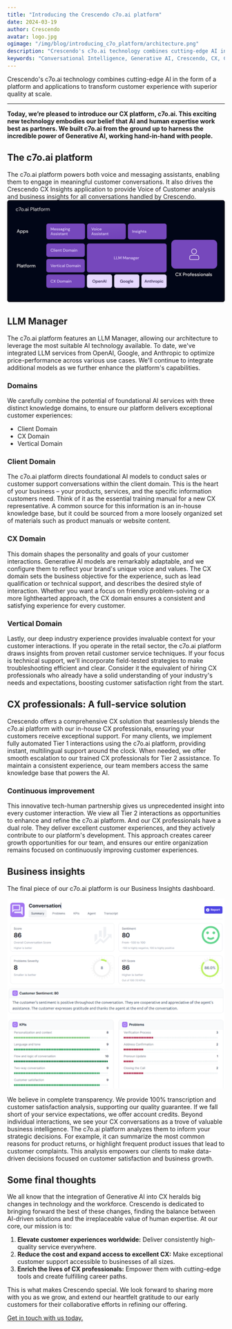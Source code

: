 ```yaml
---
title: "Introducing the Crescendo c7o.ai platform"
date: 2024-03-19
author: Crescendo
avatar: logo.jpg
ogimage: "/img/blog/introducing_c7o_platform/architecture.png"
description: "Crescendo's c7o.ai technology combines cutting-edge AI in the form of a platform and applications to transform customer experience with superior quality at scale."
keywords: "Conversational Intelligence, Generative AI, Crescendo, CX, Customer Experience, CX Improvement, Customer Satisfaction" 
---
```


Crescendo's c7o.ai technology combines cutting-edge AI in the form of a platform and applications to transform customer experience with superior quality at scale.

---

**Today, we’re pleased to introduce our CX platform, c7o.ai. This exciting new technology embodies our belief that AI and human expertise work best as partners.  We built c7o.ai from the ground up to harness the incredible power of Generative AI, working hand-in-hand with people.**

## The c7o.ai platform

The c7o.ai platform powers both voice and messaging assistants, enabling them to engage in meaningful customer conversations. It also drives the Crescendo CX Insights application to provide Voice of Customer analysis and business insights for all conversations handled by Crescendo.
![Architecture](/img/blog/introducing_c7o_platform/architecture.png)

## LLM Manager

The c7o.ai platform features an LLM Manager, allowing our architecture to leverage the most suitable AI technology available.  To date, we've integrated LLM services from OpenAI, Google, and Anthropic to optimize price-performance across various use cases. We'll continue to integrate additional models as we further enhance the platform's capabilities.

### Domains

We carefully combine the potential of foundational AI services with three distinct knowledge domains, to ensure our platform delivers exceptional customer experiences:

- Client Domain
- CX Domain
- Vertical Domain

### Client Domain
The c7o.ai platform directs foundational AI models to conduct sales or customer support conversations within the client domain. This is the heart of your business – your products, services, and the specific information customers need. Think of it as the essential training manual for a new CX representative.
A common source for this information is an in-house knowledge base, but it could be sourced from a more loosely organized set of materials such as product manuals or website content.

### CX Domain
This domain shapes the personality and goals of your customer interactions. Generative AI models are remarkably adaptable, and we configure them to reflect your brand's unique voice and values. The CX domain sets the business objective for the experience, such as lead qualification or technical support, and describes the desired style of interaction. Whether you want a focus on friendly problem-solving or a more lighthearted approach, the CX domain ensures a consistent and satisfying experience for every customer.

### Vertical Domain
Lastly, our deep industry experience provides invaluable context for your customer interactions. If you operate in the retail sector, the c7o.ai platform draws insights from proven retail customer service techniques. If your focus is technical support, we'll incorporate field-tested strategies to make troubleshooting efficient and clear. Consider it the equivalent of hiring CX professionals who already have a solid understanding of your industry's needs and expectations, boosting customer satisfaction right from the start.


## CX professionals: A full-service solution

Crescendo offers a comprehensive CX solution that seamlessly blends the c7o.ai platform with our in-house CX professionals, ensuring your customers receive exceptional support. For many clients, we implement fully automated Tier 1 interactions using the c7o.ai platform, providing instant, multilingual support around the clock. When needed, we offer smooth escalation to our trained CX professionals for Tier 2 assistance. To maintain a consistent experience, our team members access the same knowledge base that powers the AI.

### Continuous improvement
This innovative tech-human partnership gives us unprecedented insight into every customer interaction. We view all Tier 2 interactions as opportunities to enhance and refine the c7o.ai platform. And our CX professionals have a dual role. They deliver excellent customer experiences, and they actively contribute to our platform's development. This approach creates career growth opportunities for our team, and ensures our entire organization remains focused on continuously improving customer experiences.


## Business insights
The final piece of our c7o.ai platform is our Business Insights dashboard.

![Business Insights Report 1](/img/blog/introducing_c7o_platform/screen1.png)
![Business Insights Report 2](/img/blog/introducing_c7o_platform/screen2.png)

We believe in complete transparency. We provide 100% transcription and customer satisfaction analysis, supporting our quality guarantee. If we fall short of your service expectations, we offer account credits.
Beyond individual interactions, we see your CX conversations as a trove of valuable business intelligence. The c7o.ai platform analyzes them to inform your strategic decisions. For example, it can summarize the most common reasons for product returns, or highlight frequent product issues that lead to customer complaints. This analysis empowers our clients to make data-driven decisions focused on customer satisfaction and business growth.

## Some final thoughts
We all know that the integration of Generative AI into CX heralds big changes in technology and the workforce. Crescendo is dedicated to bringing forward the best of these changes, finding the balance between AI-driven solutions and the irreplaceable value of human expertise. At our core, our mission is to:

1. **Elevate customer experiences worldwide:** Deliver consistently high-quality service everywhere.
2. **Reduce the cost and expand access to excellent CX:** Make exceptional customer support accessible to businesses of all sizes.
3. **Enrich the lives of CX professionals:** Empower them with cutting-edge tools and create fulfilling career paths.

This is what makes Crescendo special. We look forward to sharing more with you as we grow, and extend our heartfelt gratitude to our early customers for their collaborative efforts in refining our offering.

[Get in touch with us today.](https://www.crescendocx.ai/company/sayhello)


